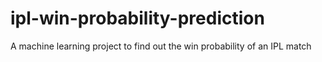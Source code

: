 # ipl-win-probability-prediction
A machine learning project to find out the win probability of an IPL match
